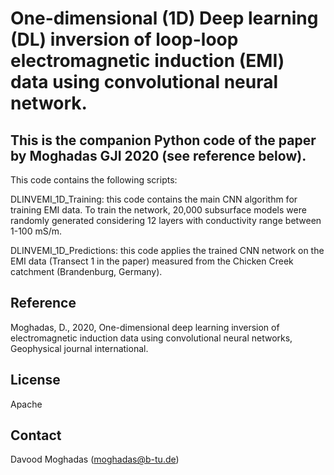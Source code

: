 # One-dimensional (1D) Deep learning (DL) inversion of loop-loop electromagnetic induction (EMI) data using convolutional neural network.

## This is the companion Python code of the paper by Moghadas GJI 2020 (see reference below). 

This code contains the following scripts: 

DLINVEMI_1D_Training: this code contains the main CNN algorithm for training EMI data. To train the network, 20,000 subsurface models were randomly generated considering 12 layers with conductivity range between 1-100 mS/m.

DLINVEMI_1D_Predictions: this code applies the trained CNN network on the EMI data (Transect 1 in the paper) measured from the Chicken Creek catchment (Brandenburg, Germany).

## Reference

Moghadas, D., 2020, One-dimensional deep learning inversion of electromagnetic induction data using convolutional neural networks, Geophysical journal international.

## License

Apache 

## Contact

Davood Moghadas (moghadas@b-tu.de)


